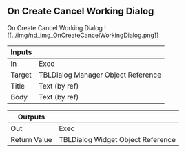 ## On Create Cancel Working Dialog
On Create Cancel Working Dialog
![[../img/nd_img_OnCreateCancelWorkingDialog.png]]

|Inputs||
|--|--|
| In | Exec |
| Target | TBLDialog Manager Object Reference |
| Title | Text (by ref) |
| Body | Text (by ref) |

|Outputs||
|--|--|
| Out | Exec |
| Return Value | TBLDialog Widget Object Reference |
